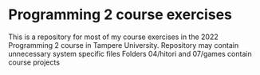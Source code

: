 # Programming 2 course exercises

This is a repository for most of my course exercises in the 2022 Programming 2 course in Tampere University. Repository may contain 
unnecessary system specific files Folders 04/hitori and 07/games contain course projects
